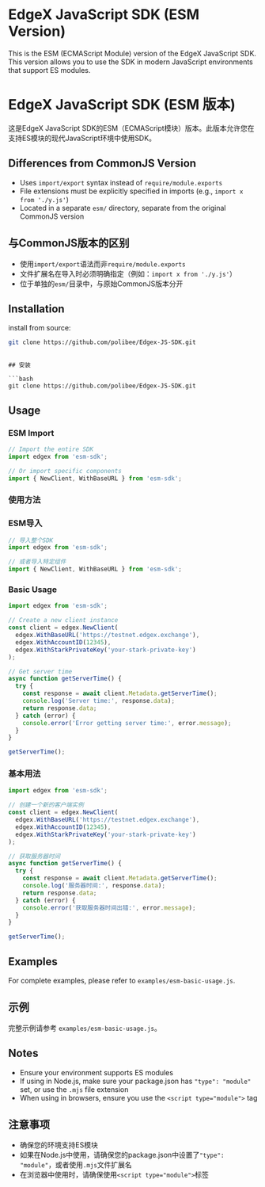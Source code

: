 # EdgeX JavaScript SDK (ESM Version)

This is the ESM (ECMAScript Module) version of the EdgeX JavaScript SDK. This version allows you to use the SDK in modern JavaScript environments that support ES modules.

# EdgeX JavaScript SDK (ESM 版本)

这是EdgeX JavaScript SDK的ESM（ECMAScript模块）版本。此版本允许您在支持ES模块的现代JavaScript环境中使用SDK。

## Differences from CommonJS Version

- Uses `import/export` syntax instead of `require/module.exports`
- File extensions must be explicitly specified in imports (e.g., `import x from './y.js'`)
- Located in a separate `esm/` directory, separate from the original CommonJS version

## 与CommonJS版本的区别

- 使用`import/export`语法而非`require/module.exports`
- 文件扩展名在导入时必须明确指定（例如：`import x from './y.js'`）
- 位于单独的`esm/`目录中，与原始CommonJS版本分开

## Installation

install from source:

```bash
git clone https://github.com/polibee/Edgex-JS-SDK.git
```
```

## 安装

```bash
git clone https://github.com/polibee/Edgex-JS-SDK.git

```

## Usage

### ESM Import

```javascript
// Import the entire SDK
import edgex from 'esm-sdk';

// Or import specific components
import { NewClient, WithBaseURL } from 'esm-sdk';
```

### 使用方法

### ESM导入

```javascript
// 导入整个SDK
import edgex from 'esm-sdk';

// 或者导入特定组件
import { NewClient, WithBaseURL } from 'esm-sdk';
```

### Basic Usage

```javascript
import edgex from 'esm-sdk';

// Create a new client instance
const client = edgex.NewClient(
  edgex.WithBaseURL('https://testnet.edgex.exchange'),
  edgex.WithAccountID(12345),
  edgex.WithStarkPrivateKey('your-stark-private-key')
);

// Get server time
async function getServerTime() {
  try {
    const response = await client.Metadata.getServerTime();
    console.log('Server time:', response.data);
    return response.data;
  } catch (error) {
    console.error('Error getting server time:', error.message);
  }
}

getServerTime();
```

### 基本用法

```javascript
import edgex from 'esm-sdk';

// 创建一个新的客户端实例
const client = edgex.NewClient(
  edgex.WithBaseURL('https://testnet.edgex.exchange'),
  edgex.WithAccountID(12345),
  edgex.WithStarkPrivateKey('your-stark-private-key')
);

// 获取服务器时间
async function getServerTime() {
  try {
    const response = await client.Metadata.getServerTime();
    console.log('服务器时间:', response.data);
    return response.data;
  } catch (error) {
    console.error('获取服务器时间出错:', error.message);
  }
}

getServerTime();
```

## Examples

For complete examples, please refer to `examples/esm-basic-usage.js`.

## 示例

完整示例请参考 `examples/esm-basic-usage.js`。

## Notes

- Ensure your environment supports ES modules
- If using in Node.js, make sure your package.json has `"type": "module"` set, or use the `.mjs` file extension
- When using in browsers, ensure you use the `<script type="module">` tag

## 注意事项

- 确保您的环境支持ES模块
- 如果在Node.js中使用，请确保您的package.json中设置了`"type": "module"`，或者使用`.mjs`文件扩展名
- 在浏览器中使用时，请确保使用`<script type="module">`标签
